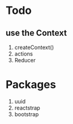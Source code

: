 # Todo
## use the Context 
 1. createContext()
 1. actions
 1. Reducer
 
# Packages
1. uuid 
1. reactstrap
1. bootstrap